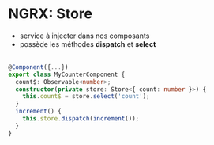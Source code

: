 <!-- .slide: class="with-code inconsolata" -->
# NGRX: Store

- service à injecter dans nos composants
- possède les méthodes __dispatch__ et __select__<br><br>

```typescript
@Component({...})
export class MyCounterComponent {
  count$: Observable<number>;
  constructor(private store: Store<{ count: number }>) {
    this.count$ = store.select('count');
  }
  increment() {
    this.store.dispatch(increment());
  }
}
```
<!-- .element: class="big-code" -->
